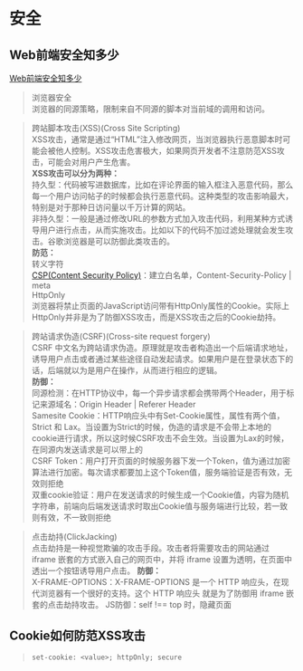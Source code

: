 # 安全
## Web前端安全知多少
  [Web前端安全知多少](http://blog.alanwu.website/2020/03/18/webSecurity/)
  > 浏览器安全 <br>
  浏览器的同源策略，限制来自不同源的脚本对当前域的调用和访问。

  > 跨站脚本攻击(XSS)(Cross Site Scripting) <br>
  XSS攻击，通常是通过“HTML”注入修改网页，当浏览器执行恶意脚本时可能会被他人控制。XSS攻击危害极大，如果网页开发者不注意防范XSS攻击，可能会对用户产生危害。<br>
  **XSS攻击可以分为两种：**<br>
  持久型：代码被写进数据库，比如在评论界面的输入框注入恶意代码，那么每一个用户访问帖子的时候都会执行恶意代码。这种类型的攻击影响最大，特别是对于那种日访问量以千万计算的网站。<br>
  非持久型：一般是通过修改URL的参数方式加入攻击代码，利用某种方式诱导用户进行点击，从而实施攻击。比如以下的代码不加过滤处理就会发生攻击。谷歌浏览器是可以防御此类攻击的。<br>
  **防范：**<br>
  转义字符 <br>
  [CSP(Content Security Policy)](http://www.ruanyifeng.com/blog/2016/09/csp.html)：建立白名单，Content-Security-Policy | meta <br>
  HttpOnly <br>
  浏览器将禁止页面的JavaScript访问带有HttpOnly属性的Cookie。实际上HttpOnly并非是为了防御XSS攻击，而是XSS攻击之后的Cookie劫持。

  > 跨站请求伪造(CSRF)(Cross-site request forgery) <br>
  CSRF 中文名为跨站请求伪造。原理就是攻击者构造出一个后端请求地址，诱导用户点击或者通过某些途径自动发起请求。如果用户是在登录状态下的话，后端就以为是用户在操作，从而进行相应的逻辑。<br>
  **防御：**<br>
  同源检测：在HTTP协议中，每一个异步请求都会携带两个Header，用于标记来源域名：Origin Header | Referer Header <br>
  Samesite Cookie：HTTP响应头中有Set-Cookie属性，属性有两个值，Strict 和 Lax。当设置为Strict的时候，伪造的请求是不会带上本地的cookie进行请求，所以这时候CSRF攻击不会生效。当设置为Lax的时候，在同源内发送请求是可以带上的 <br>
  CSRF Token：用户打开页面的时候服务器下发一个Token，值为通过加密算法进行加密。每次请求都要加上这个Token值，服务端验证是否有效，无效则拒绝 <br>
  双重cookie验证：用户在发送请求的时候生成一个Cookie值，内容为随机字符串，前端向后端发送请求时取出Cookie值与服务端进行比较，若一致则有效，不一致则拒绝 <br>

  > 点击劫持(ClickJacking) <br> 
  点击劫持是一种视觉欺骗的攻击手段。攻击者将需要攻击的网站通过 iframe 嵌套的方式嵌入自己的网页中，并将 iframe 设置为透明，在页面中透出一个按钮诱导用户点击。
  **防御：**<br>
  X-FRAME-OPTIONS：X-FRAME-OPTIONS 是一个 HTTP 响应头，在现代浏览器有一个很好的支持。这个 HTTP 响应头 就是为了防御用 iframe 嵌套的点击劫持攻击。
  JS防御：self !== top 时，隐藏页面


## Cookie如何防范XSS攻击
  > `set-cookie: <value>; httpOnly; secure`